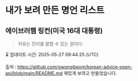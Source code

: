 # 내가 보려 만든 명언 리스트

##  에이브러햄 링컨(미국 16대 대통령)
> 자유는 진리를 말할 수 있는 권리다.


⏳ 업데이트 시간: 2025-05-27 09:44:25 (UTC)

출처 : https://github.com/gwongibeom/korean-advice-open-api/blob/main/README.md
재밌게 보려고 만들었습니다.

